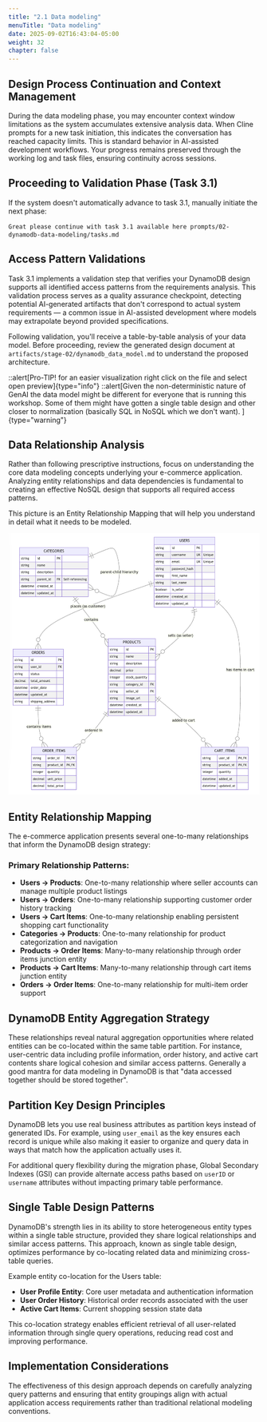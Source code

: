 ```yaml
---
title: "2.1 Data modeling"
menuTitle: "Data modeling"
date: 2025-09-02T16:43:04-05:00
weight: 32
chapter: false
---
```


## Design Process Continuation and Context Management

During the data modeling phase, you may encounter context window limitations as the system accumulates extensive analysis data. When Cline prompts for a new task initiation, this indicates the conversation has reached capacity limits. This is standard behavior in AI-assisted development workflows. Your progress remains preserved through the working log and task files, ensuring continuity across sessions.

## Proceeding to Validation Phase (Task 3.1)

If the system doesn't automatically advance to task 3.1, manually initiate the next phase:

```shell
Great please continue with task 3.1 available here prompts/02-dynamodb-data-modeling/tasks.md
```

## Access Pattern Validations

Task 3.1 implements a validation step that verifies your DynamoDB design supports all identified access patterns from the requirements analysis. This validation process serves as a quality assurance checkpoint, detecting potential AI-generated artifacts that don't correspond to actual system requirements — a common issue in AI-assisted development where models may extrapolate beyond provided specifications.

Following validation, you'll receive a table-by-table analysis of your data model. Before proceeding, review the generated design document at `artifacts/stage-02/dynamodb_data_model.md` to understand the proposed architecture.

::alert[Pro-TIP! for an easier visualization right click on the file and select open preview]{type="info"}
::alert[Given the non-deterministic nature of GenAI the data model might be different for everyone that is running this workshop. Some of them might have gotten a single table design and other closer to normalization (basically SQL in NoSQL which we don't want). ]{type="warning"}

## Data Relationship Analysis

Rather than following prescriptive instructions, focus on understanding the core data modeling concepts underlying your e-commerce application. Analyzing entity relationships and data dependencies is fundamental to creating an effective NoSQL design that supports all required access patterns.

This picture is an Entity Relationship Mapping that will help you understand in detail what it needs to be modeled. 

![Start conversation](/static/images/modernizer/2/stage02-10.png)

## Entity Relationship Mapping

The e-commerce application presents several one-to-many relationships that inform the DynamoDB design strategy:

### Primary Relationship Patterns:

- **Users → Products**: One-to-many relationship where seller accounts can manage multiple product listings
- **Users → Orders**: One-to-many relationship supporting customer order history tracking
- **Users → Cart Items**: One-to-many relationship enabling persistent shopping cart functionality
- **Categories → Products**: One-to-many relationship for product categorization and navigation
- **Products → Order Items**: Many-to-many relationship through order items junction entity
- **Products → Cart Items**: Many-to-many relationship through cart items junction entity
- **Orders → Order Items**: One-to-many relationship for multi-item order support

## DynamoDB Entity Aggregation Strategy

These relationships reveal natural aggregation opportunities where related entities can be co-located within the same table partition. For instance, user-centric data including profile information, order history, and active cart contents share logical cohesion and similar access patterns. Generally a good mantra for data modeling in DynamoDB is that "data accessed together should be stored together".

## Partition Key Design Principles

DynamoDB lets you use real business attributes as partition keys instead of generated IDs. For example, using `user_email` as the key ensures each record is unique while also making it easier to organize and query data in ways that match how the application actually uses it.

For additional query flexibility during the migration phase, Global Secondary Indexes (GSI) can provide alternate access paths based on `userID` or `username` attributes without impacting primary table performance.

## Single Table Design Patterns

DynamoDB's strength lies in its ability to store heterogeneous entity types within a single table structure, provided they share logical relationships and similar access patterns. This approach, known as single table design, optimizes performance by co-locating related data and minimizing cross-table queries.

Example entity co-location for the Users table:
- **User Profile Entity**: Core user metadata and authentication information
- **User Order History**: Historical order records associated with the user
- **Active Cart Items**: Current shopping session state data

This co-location strategy enables efficient retrieval of all user-related information through single query operations, reducing read cost and improving performance.

## Implementation Considerations

The effectiveness of this design approach depends on carefully analyzing query patterns and ensuring that entity groupings align with actual application access requirements rather than traditional relational modeling conventions.
